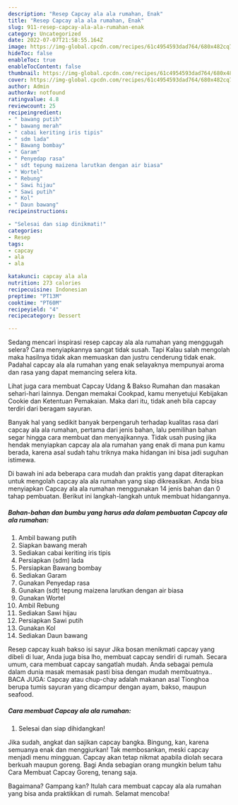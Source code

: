 ```yaml
---
description: "Resep Capcay ala ala rumahan, Enak"
title: "Resep Capcay ala ala rumahan, Enak"
slug: 911-resep-capcay-ala-ala-rumahan-enak
category: Uncategorized
date: 2022-07-07T21:58:55.164Z
image: https://img-global.cpcdn.com/recipes/61c4954593dad764/680x482cq70/capcay-ala-ala-rumahan-foto-resep-utama.jpg
hideToc: false
enableToc: true
enableTocContent: false
thumbnail: https://img-global.cpcdn.com/recipes/61c4954593dad764/680x482cq70/capcay-ala-ala-rumahan-foto-resep-utama.jpg
cover: https://img-global.cpcdn.com/recipes/61c4954593dad764/680x482cq70/capcay-ala-ala-rumahan-foto-resep-utama.jpg
author: Admin
authorAv: notfound
ratingvalue: 4.8
reviewcount: 25
recipeingredient:
- " bawang putih"
- " bawang merah"
- " cabai keriting iris tipis"
- " sdm lada"
- " Bawang bombay"
- " Garam"
- " Penyedap rasa"
- " sdt tepung maizena larutkan dengan air biasa"
- " Wortel"
- " Rebung"
- " Sawi hijau"
- " Sawi putih"
- " Kol"
- " Daun bawang"
recipeinstructions:

- "Selesai dan siap dinikmati!"
categories:
- Resep
tags:
- capcay
- ala
- ala

katakunci: capcay ala ala 
nutrition: 273 calories
recipecuisine: Indonesian
preptime: "PT13M"
cooktime: "PT60M"
recipeyield: "4"
recipecategory: Dessert

---
```



Sedang mencari inspirasi resep capcay ala ala rumahan yang menggugah selera? Cara menyiapkannya sangat tidak susah. Tapi Kalau salah mengolah maka hasilnya tidak akan memuaskan dan justru cenderung tidak enak. Padahal capcay ala ala rumahan yang enak selayaknya mempunyai aroma dan rasa yang dapat memancing selera kita.


Lihat juga cara membuat Capcay Udang &amp; Bakso Rumahan dan masakan sehari-hari lainnya. Dengan memakai Cookpad, kamu menyetujui Kebijakan Cookie dan Ketentuan Pemakaian. Maka dari itu, tidak aneh bila capcay terdiri dari beragam sayuran.

Banyak hal yang sedikit banyak berpengaruh terhadap kualitas rasa dari capcay ala ala rumahan, pertama dari jenis bahan, lalu pemilihan bahan segar hingga cara membuat dan menyajikannya. Tidak usah pusing jika hendak menyiapkan capcay ala ala rumahan yang enak di mana pun kamu berada, karena asal sudah tahu triknya maka hidangan ini bisa jadi suguhan istimewa.


Di bawah ini ada beberapa cara mudah dan praktis yang dapat diterapkan untuk mengolah capcay ala ala rumahan yang siap dikreasikan. Anda bisa menyiapkan Capcay ala ala rumahan menggunakan 14 jenis bahan dan 0 tahap pembuatan. Berikut ini langkah-langkah untuk membuat hidangannya.

<!--inarticleads1-->

##### Bahan-bahan dan bumbu yang harus ada dalam pembuatan Capcay ala ala rumahan:

1. Ambil  bawang putih
1. Siapkan  bawang merah
1. Sediakan  cabai keriting iris tipis
1. Persiapkan  (sdm) lada
1. Persiapkan  Bawang bombay
1. Sediakan  Garam
1. Gunakan  Penyedap rasa
1. Gunakan  (sdt) tepung maizena larutkan dengan air biasa
1. Gunakan  Wortel
1. Ambil  Rebung
1. Sediakan  Sawi hijau
1. Persiapkan  Sawi putih
1. Gunakan  Kol
1. Sediakan  Daun bawang


Resep capcay kuah bakso isi sayur Jika bosan menikmati capcay yang dibeli di luar, Anda juga bisa lho, membuat capcay sendiri di rumah. Secara umum, cara membuat capcay sangatlah mudah. Anda sebagai pemula dalam dunia masak memasak pasti bisa dengan mudah membuatnya.. BACA JUGA: Capcay atau chup-chay adalah makanan asal Tionghoa berupa tumis sayuran yang dicampur dengan ayam, bakso, maupun seafood. 

<!--inarticleads2-->

##### Cara membuat Capcay ala ala rumahan:


1. Selesai dan siap dihidangkan!

Jika sudah, angkat dan sajikan capcay bangka. Bingung, kan, karena semuanya enak dan menggiurkan! Tak membosankan, meski capcay menjadi menu mingguan. Capcay akan tetap nikmat apabila diolah secara berkuah maupun goreng. Bagi Anda sebagian orang mungkin belum tahu Cara Membuat Capcay Goreng, tenang saja. 

Bagaimana? Gampang kan? Itulah cara membuat capcay ala ala rumahan yang bisa anda praktikkan di rumah. Selamat mencoba!
